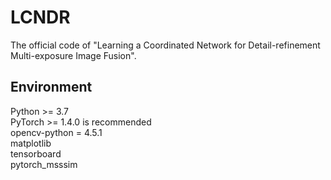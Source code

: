 # LCNDR

The official code of "Learning a Coordinated Network for
Detail-refinement Multi-exposure Image Fusion".

## Environment

Python >= 3.7  
PyTorch >= 1.4.0 is recommended  
opencv-python = 4.5.1  
matplotlib  
tensorboard  
pytorch_msssim  
